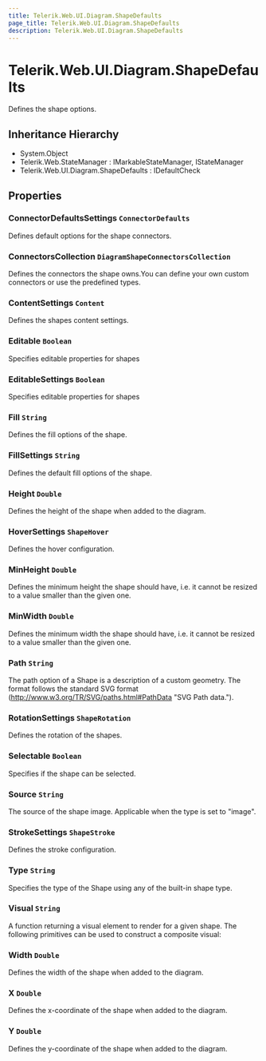 ```yaml
---
title: Telerik.Web.UI.Diagram.ShapeDefaults
page_title: Telerik.Web.UI.Diagram.ShapeDefaults
description: Telerik.Web.UI.Diagram.ShapeDefaults
---
```


# Telerik.Web.UI.Diagram.ShapeDefaults

Defines the shape options.

## Inheritance Hierarchy

* System.Object
* Telerik.Web.StateManager : IMarkableStateManager, IStateManager
* Telerik.Web.UI.Diagram.ShapeDefaults : IDefaultCheck

## Properties

###  ConnectorDefaultsSettings `ConnectorDefaults`

Defines default options for the shape connectors.

###  ConnectorsCollection `DiagramShapeConnectorsCollection`

Defines the connectors the shape owns.You can define your own custom connectors or use the predefined types.

###  ContentSettings `Content`

Defines the shapes content settings.

###  Editable `Boolean`

Specifies editable properties for shapes

###  EditableSettings `Boolean`

Specifies editable properties for shapes

###  Fill `String`

Defines the fill options of the shape.

###  FillSettings `String`

Defines the default fill options of the shape.

###  Height `Double`

Defines the height of the shape when added to the diagram.

###  HoverSettings `ShapeHover`

Defines the hover configuration.

###  MinHeight `Double`

Defines the minimum height the shape should have, i.e. it cannot be resized to a value smaller than the given one.

###  MinWidth `Double`

Defines the minimum width the shape should have, i.e. it cannot be resized to a value smaller than the given one.

###  Path `String`

The path option of a Shape is a description of a custom geometry. The format follows the standard SVG format (http://www.w3.org/TR/SVG/paths.html#PathData "SVG Path data.").

###  RotationSettings `ShapeRotation`

Defines the rotation of the shapes.

###  Selectable `Boolean`

Specifies if the shape can be selected.

###  Source `String`

The source of the shape image. Applicable when the type is set to "image".

###  StrokeSettings `ShapeStroke`

Defines the stroke configuration.

###  Type `String`

Specifies the type of the Shape using any of the built-in shape type.

###  Visual `String`

A function returning a visual element to render for a given shape. The following primitives can be used to construct a composite visual:

###  Width `Double`

Defines the width of the shape when added to the diagram.

###  X `Double`

Defines the x-coordinate of the shape when added to the diagram.

###  Y `Double`

Defines the y-coordinate of the shape when added to the diagram.


